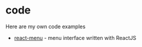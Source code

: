 # code
Here are my own code examples

- [react-menu](https://github.com/DesTincT/code/tree/master/react-menu) - menu interface written with ReactJS
